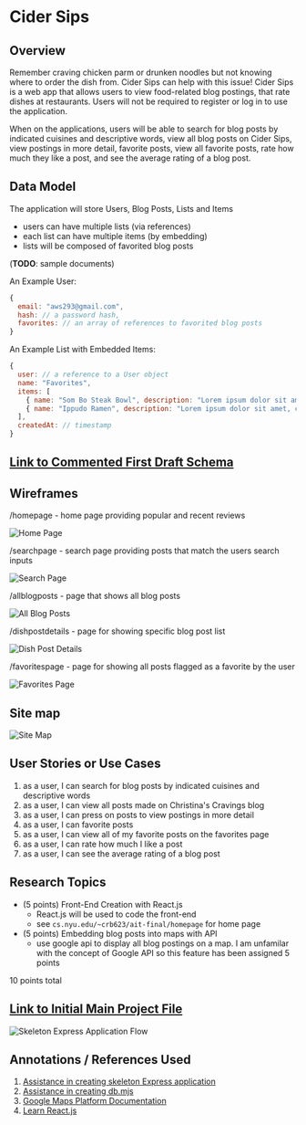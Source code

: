 # Cider Sips

## Overview
Remember craving chicken parm or drunken noodles but not knowing where to order the dish from. Cider Sips can help with this issue! Cider Sips is a web app that allows users to view food-related blog postings, that rate dishes at restaurants. Users will not be required to register or log in to use the application.

When on the applications, users will be able to search for blog posts by indicated cuisines and descriptive words, view all blog posts on Cider Sips, view postings in more detail, favorite posts, view all favorite posts, rate how much they like a post, and see the average rating of a blog post.

## Data Model

The application will store Users, Blog Posts, Lists and Items

* users can have multiple lists (via references)
* each list can have multiple items (by embedding)
* lists will be composed of favorited blog posts

(__TODO__: sample documents)

An Example User:

```javascript
{
  email: "aws293@gmail.com",
  hash: // a password hash,
  favorites: // an array of references to favorited blog posts
}
```

An Example List with Embedded Items:

```javascript
{
  user: // a reference to a User object
  name: "Favorites",
  items: [
    { name: "Som Bo Steak Bowl", description: "Lorem ipsum dolor sit amet, consectetur adipiscing elit. Nam eu.", rating: "4", checked: true},
    { name: "Ippudo Ramen", description: "Lorem ipsum dolor sit amet, consectetur adipiscing elit. Nam eu.", rating: "5", checked: true},
  ],
  createdAt: // timestamp
}
```


## [Link to Commented First Draft Schema](db.mjs) 

## Wireframes

/homepage - home page providing popular and recent reviews

![Home Page](Cider-Sips/documentation/home-page.png)

/searchpage - search page providing posts that match the users search inputs

![Search Page](Cider-Sips/documentation/search-results.png)

/allblogposts - page that shows all blog posts

![All Blog Posts](Cider-Sips/documentation/all-blog-posts.png)

/dishpostdetails - page for showing specific blog post list

![Dish Post Details](Cider-Sips/documentation/dish-post-details.png)

/favoritespage - page for showing all posts flagged as a favorite by the user

![Favorites Page](Cider-Sips/documentation/favorites-page.png)

## Site map
![Site Map](Cider-Sips/documentation/christinas-cravings-site-map.png)

## User Stories or Use Cases
1. as a user, I can search for blog posts by indicated cuisines and descriptive words
2. as a user, I can view all posts made on Christina's Cravings blog
3. as a user, I can press on posts to view postings in more detail
4. as a user, I can favorite posts
5. as a user, I can view all of my favorite posts on the favorites page
6. as a user, I can rate how much I like a post
7. as a user, I can see the average rating of a blog post

## Research Topics

* (5 points) Front-End Creation with React.js
    * React.js will be used to code the front-end
    * see <code>cs.nyu.edu/~crb623/ait-final/homepage</code> for home page
* (5 points) Embedding blog posts into maps with API
    * use google api to display all blog postings on a map. I am unfamilar with the concept of Google API so this feature has been assigned 5 points

10 points total

## [Link to Initial Main Project File](app.mjs) 

![Skeleton Express Application Flow](Cider-Sips/documentation/express-skeleton.png)

## Annotations / References Used
1. [Assistance in creating skeleton Express application](https://developer.mozilla.org/en-US/docs/Learn/Server-side/Express_Nodejs/skeleton_website#running_the_skeleton_website)
2. [Assistance in creating db.mjs](https://developer.mozilla.org/en-US/docs/Learn/Server-side/Express_Nodejs/mongoose)
3. [Google Maps Platform Documentation](https://developers.google.com/maps/documentation)
4. [Learn React.js](https://react.dev/learn)
